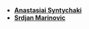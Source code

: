 * **[Anastasiai Syntychaki](https://github.com/asyntychaki)**
* **[Srdjan Marinovic](https://github.com/a-little-srdjan)**
